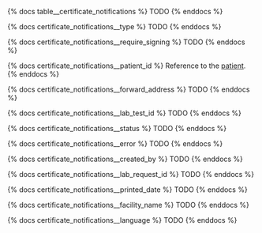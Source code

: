{% docs table__certificate_notifications %}
TODO
{% enddocs %}

{% docs certificate_notifications__type %}
TODO
{% enddocs %}

{% docs certificate_notifications__require_signing %}
TODO
{% enddocs %}

{% docs certificate_notifications__patient_id %}
Reference to the [patient](#!/source/source.tamanu.tamanu.patients).
{% enddocs %}

{% docs certificate_notifications__forward_address %}
TODO
{% enddocs %}

{% docs certificate_notifications__lab_test_id %}
TODO
{% enddocs %}

{% docs certificate_notifications__status %}
TODO
{% enddocs %}

{% docs certificate_notifications__error %}
TODO
{% enddocs %}

{% docs certificate_notifications__created_by %}
TODO
{% enddocs %}

{% docs certificate_notifications__lab_request_id %}
TODO
{% enddocs %}

{% docs certificate_notifications__printed_date %}
TODO
{% enddocs %}

{% docs certificate_notifications__facility_name %}
TODO
{% enddocs %}

{% docs certificate_notifications__language %}
TODO
{% enddocs %}
